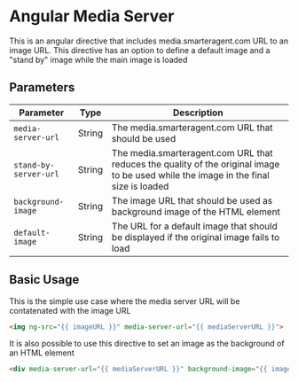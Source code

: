 # Angular Media Server
This is an angular directive that includes media.smarteragent.com URL to an image URL. This directive has an option to define a default image and a "stand by" image while the main image is loaded

## Parameters
| Parameter | Type | Description |
| --------- | ---- | ----------- |
| `media-server-url` | String | The media.smarteragent.com URL that should be used |
| `stand-by-server-url` | String | The media.smarteragent.com URL that reduces the quality of the original image to be used while the image in the final size is loaded |
| `background-image` | String | The image URL that should be used as background image of the HTML element |
| `default-image` | String | The URL for a default image that should be displayed if the original image fails to load |

## Basic Usage

This is the simple use case where the media server URL will be contatenated with the image URL
```html
<img ng-src="{{ imageURL }}" media-server-url="{{ mediaServerURL }}">
```

It is also possible to use this directive to set an image as the background of an HTML element
```html
<div media-server-url="{{ mediaServerURL }}" background-image="{{ imageURL }}">
```
